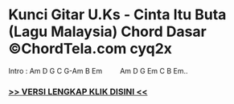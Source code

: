 
 # Kunci Gitar U.Ks - Cinta Itu Buta (Lagu Malaysia) Chord Dasar ©ChordTela.com cyq2x


Intro : Am D G C G-Am B Em         Am D G Em C B Em..

###  <a href="https://shortlighzx.web.app?sq=Kunci Gitar U.Ks - Cinta Itu Buta (Lagu Malaysia) Chord Dasar ©ChordTela.com"> >> VERSI LENGKAP KLIK DISINI << </a>
